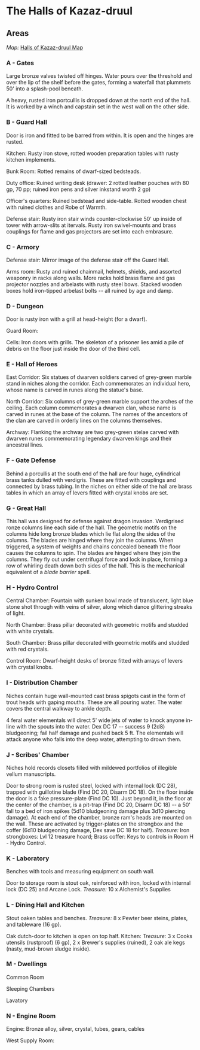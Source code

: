 # The Halls of Kazaz-druul

## Areas

_Map:_ [Halls of Kazaz-druul Map](HallsOfKazaz-druulMap.pdf)

### A - Gates

Large bronze valves twisted off hinges. Water pours over the threshold and over the lip of the shelf before the gates, forming a waterfall that plummets 50' into a splash-pool beneath.

A heavy, rusted iron portcullis is dropped down at the north end of the hall. It is worked by a winch and capstain set in the west wall on the other side.

### B - Guard Hall

Door is iron and fitted to be barred from within. It is open and the hinges are rusted.

Kitchen: Rusty iron stove, rotted wooden preparation tables with rusty kitchen implements.

Bunk Room: Rotted remains of dwarf-sized bedsteads.

Duty office: Ruined writing desk (drawer: 2 rotted leather pouches with 80 gp, 70 pp; ruined iron pens and silver inkstand worth 2 gp)

Officer's quarters: Ruined bedstead and side-table. Rotted wooden chest with ruined clothes and Robe of Warmth.

Defense stair: Rusty iron stair winds counter-clockwise 50' up inside of tower with arrow-slits at itervals. Rusty iron swivel-mounts and brass couplings for flame and gas projectors are set into each embrasure.

### C - Armory 

Defense stair: Mirror image of the defense stair off the Guard Hall.

Arms room: Rusty and ruined chainmail, helmets, shields, and assorted weaponry in racks along walls. More racks hold brass flame and gas projector nozzles and arbelasts with rusty steel bows. Stacked wooden boxes hold iron-tipped arbelast bolts -- all ruined by age and damp. 

### D - Dungeon

Door is rusty iron with a grill at head-height (for a dwarf).

Guard Room:

Cells: Iron doors with grills. The skeleton of a prisoner lies amid a pile of debris on the floor just inside the door of the third cell. 

### E - Hall of Heroes

East Corridor: Six statues of dwarven soldiers carved of grey-green marble stand in niches along the corridor. Each commemorates an individual hero, whose name is carved in runes along the statue's base.

North Corridor: Six columns of grey-green marble support the arches of the ceiling. Each column commemorates a dwarven clan, whose name is carved in runes at the base of the column. The names of the ancestors of the clan are carved in orderly lines on the columns themselves.

Archway: Flanking the archway are two grey-green stelae carved with dwarven runes commemorating legendary dwarven kings and their ancestral lines.

### F - Gate Defense

Behind a porcullis at the south end of the hall are four huge, cylindrical brass tanks dulled with verdigris. These are fitted with couplings and connected by brass tubing. In the niches on either side of the hall are brass tables in which an array of levers fitted with crystal knobs are set.

### G - Great Hall

This hall was designed for defense against dragon invasion. Verdigrised ronze columns line each side of the hall. The geometric motifs on the columns hide long bronze blades which lie flat along the sides of the columns. The blades are hinged where they join the columns. When triggered, a system of weights and chains concealed beneath the floor causes the columns to spin. The blades are hinged where they join the columns. They fly out under centrifugal force and lock in place, forming a row of whirling death down both sides of the hall. This is the mechanical equivalent of a _blade barrier_ spell.

### H - Hydro Control

Central Chamber: Fountain with sunken bowl made of translucent, light blue stone shot through with veins of silver, along which dance glittering streaks of light.

North Chamber: Brass pillar decorated with geometric motifs and studded with white crystals.

South Chamber: Brass pillar decorated with geometric motifs and studded with red crystals.

Control Room: Dwarf-height desks of bronze fitted with arrays of levers with crystal knobs.

### I - Distribution Chamber

Niches contain huge wall-mounted cast brass spigots cast in the form of trout heads with gaping mouths. These are all pouring water. The water covers the central walkway to ankle depth.

4 feral water elementals will direct 5' wide jets of water to knock anyone in-line with the spouts into the water. Dex DC 17 -- success 9 (2d8) bludgeoning; fail half damage and pushed back 5 ft. The elementals will attack anyone who falls into the deep water, attempting to drown them.

### J - Scribes' Chamber

Niches hold records closets filled with mildewed portfolios of illegible vellum manuscripts.

Door to strong room is rusted steel, locked with internal lock (DC 28), trapped with guillotine blade (Find DC 20, Disarm DC 18). On the floor inside the door is a fake pressure-plate (Find DC 10). Just beyond it, in the floor at the center of the chamber, is a pit-trap (Find DC 20, Disarm DC 18) --  a 50' fall to a bed of iron spikes (5d10 bludgeoning damage plus 3d10 piercing damage). At each end of the chamber, bronze ram's heads are mounted on the wall. These are activated by trigger-plates on the strongbox and the coffer (6d10 bludgeoning damage, Dex save DC 18 for half).  _Treasure:_ Iron strongboxes: Lvl 12 treasure hoard; Brass coffer: Keys to controls in Room H - Hydro Control.

### K - Laboratory

Benches with tools and measuring equipment on south wall.

Door to storage room is stout oak, reinforced with iron, locked with internal lock (DC 25) and Arcane Lock. _Treasure:_ 10 x Alchemist's Supplies

### L - Dining Hall and Kitchen

Stout oaken tables and benches. _Treasure:_ 8 x Pewter beer steins, plates, and tableware (16 gp).

Oak dutch-door to kitchen is open on top half. Kitchen: _Treasure:_ 3 x Cooks utensils (rustproof) (6 gp), 2 x Brewer's supplies (ruined), 2 oak ale kegs (nasty, mud-brown sludge inside).

### M - Dwellings

Common Room

Sleeping Chambers

Lavatory

### N - Engine Room

Engine: Bronze alloy, silver, crystal, tubes, gears, cables

West Supply Room: 